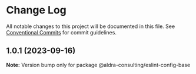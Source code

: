 # Change Log

All notable changes to this project will be documented in this file.
See [Conventional Commits](https://conventionalcommits.org) for commit guidelines.

## 1.0.1 (2023-09-16)

**Note:** Version bump only for package @aldra-consulting/eslint-config-base
